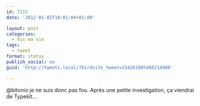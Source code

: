 ```yaml
---
id: 7115
date: '2012-01-03T18:01:04+01:00'

layout: post
categories:
  - Vis ma vie
tags:
  - tweet
format: status
publish_social: no
guid: 'http://tweets.local/?birdsite_tweet=154261005466214400'

---
```


@bitonio je ne suis donc pas fou. Après une petite investigation, ça viendrai de Typekit…